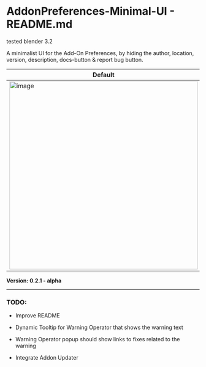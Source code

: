# AddonPreferences-Minimal-UI - README.md

tested blender 3.2

A minimalist UI for the Add-On Preferences, by hiding the author, location, version, description, docs-button & report bug button.

| Default | Minimal |
|--|--|
|<img width="491" alt="image" src="https://user-images.githubusercontent.com/3758308/226744246-56e2db47-902a-477a-b215-f8e77c689b38.png"> | <img width="491" alt="image" src="https://user-images.githubusercontent.com/3758308/226744042-88d58b96-09ed-493c-81d0-638b1cfa1a9f.png"> |

**Version: 0.2.1 - alpha**

---

### TODO:

- Improve README

- Dynamic Tooltip for Warning Operator that shows the warning text

- Warning Operator popup should show links to fixes related to the warning

- Integrate Addon Updater
